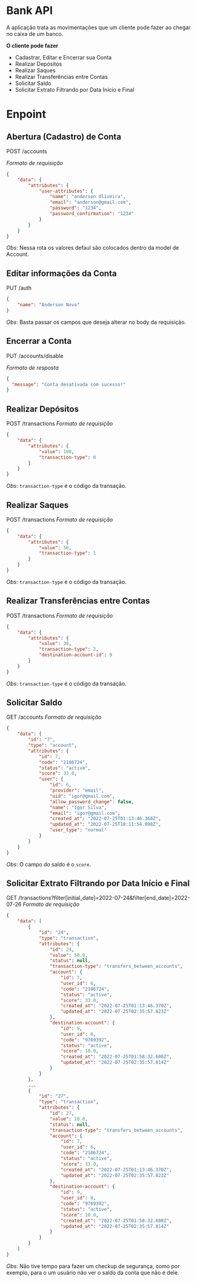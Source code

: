 # Bank API
A aplicação trata as movimentações que um cliente pode fazer ao chegar no caixa de um banco.

**O cliente pode fazer**
* Cadastrar, Editar e Encerrar sua Conta
* Realizar Depósitos
* Realizar Saques
* Realizar Transferências entre Contas
* Solicitar Saldo
* Solicitar Extrato Filtrando por Data Início e Final

# Enpoint

## Abertura (Cadastro) de Conta
POST /accounts

*Formato de requisição*
```json
{
    "data": {
        "attributes": {
            "user-attributes": {
                "name": "anderson Oliveira",
                "email": "anderson@gmail.com",
                "password": "1234",
                "password_confirmation": "1234"
            }
        }
    }
}
```
*Obs*: Nessa rota os valores defaul são colocados dentro da model de Account.

## Editar informações da Conta
PUT  /auth
```json
{
    "name": "Anderson Novo"
}
```
*Obs*: Basta passar os campos que deseja alterar no body da requisição.

## Encerrar a Conta
PUT  /accounts/disable

*Formato de resposta*
```json
{
  "message": "Conta desativada com sucesso!"
}
```

## Realizar Depósitos
POST  /transactions
*Formato de requisição*
```json
{
    "data": {
        "attributes": {
            "value": 100,
            "transaction-type": 0
        }
    }
}
```
*Obs*: `transaction-type` é o código da transação.


## Realizar Saques
POST  /transactions
*Formato de requisição*
```json
{
    "data": {
        "attributes": {
            "value": 50,
            "transaction-type": 1
        }
    }
}
```
*Obs*: `transaction-type` é o código da transação.


## Realizar Transferências entre Contas
POST  /transactions
*Formato de requisição*
```json
{
    "data": {
        "attributes": {
            "value": 30,
            "transaction-type": 2,
            "destination-account-id": 9
        }
    }
}
```
*Obs*: `transaction-type` é o código da transação.


## Solicitar Saldo
GET  /accounts
*Formato de requisição*
```json
{
    "data": {
        "id": "7",
        "type": "account",
        "attributes": {
            "id": 7,
            "code": "2106724",
            "status": "active",
            "score": 33.0,
            "user": {
                "id": 6,
                "provider": "email",
                "uid": "igor@gmail.com",
                "allow_password_change": false,
                "name": "Igor Silva",
                "email": "igor@gmail.com",
                "created_at": "2022-07-25T01:13:46.368Z",
                "updated_at": "2022-07-25T18:11:54.098Z",
                "user_type": "normal"
            }
        }
    }
}
```
*Obs*: O campo do saldo é o `score`.


## Solicitar Extrato Filtrando por Data Início e Final
GET  /transactions?filter[initial_date]=2022-07-24&filter[end_date]=2022-07-26
*Formato de requisição*
```json
{
    "data": [
        {
            "id": "24",
            "type": "transaction",
            "attributes": {
                "id": 24,
                "value": 50.0,
                "status": null,
                "transaction-type": "transfers_between_accounts",
                "account": {
                    "id": 7,
                    "user_id": 6,
                    "code": "2106724",
                    "status": "active",
                    "score": 33.0,
                    "created_at": "2022-07-25T01:13:46.370Z",
                    "updated_at": "2022-07-25T02:35:57.823Z"
                },
                "destination-account": {
                    "id": 9,
                    "user_id": 8,
                    "code": "9769392",
                    "status": "active",
                    "score": 10.0,
                    "created_at": "2022-07-25T01:58:32.608Z",
                    "updated_at": "2022-07-25T02:35:57.814Z"
                }
            }
        },
        ...
        {
            "id": "27",
            "type": "transaction",
            "attributes": {
                "id": 27,
                "value": 10.0,
                "status": null,
                "transaction-type": "transfers_between_accounts",
                "account": {
                    "id": 7,
                    "user_id": 6,
                    "code": "2106724",
                    "status": "active",
                    "score": 33.0,
                    "created_at": "2022-07-25T01:13:46.370Z",
                    "updated_at": "2022-07-25T02:35:57.823Z"
                },
                "destination-account": {
                    "id": 9,
                    "user_id": 8,
                    "code": "9769392",
                    "status": "active",
                    "score": 10.0,
                    "created_at": "2022-07-25T01:58:32.608Z",
                    "updated_at": "2022-07-25T02:35:57.814Z"
                }
            }
        }
    ]
}
```
*Obs*: Não tive tempo para fazer um checkup de segurança, como por exemplo, para o um usuário não ver o saldo da conta que não é dele.
